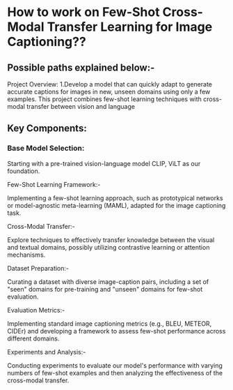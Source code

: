 # How to work on Few-Shot Cross-Modal Transfer Learning for Image Captioning??

## Possible paths explained below:-

Project Overview:
1.Develop a model that can quickly adapt to generate accurate captions for images in new, 
unseen domains using only a few examples. This project combines few-shot learning techniques with cross-modal transfer between vision and language

## Key Components:

### Base Model Selection:

Starting with a pre-trained vision-language model CLIP, ViLT as our foundation.

Few-Shot Learning Framework:-

Implementing a few-shot learning approach, such as prototypical networks or model-agnostic meta-learning (MAML), adapted for the image captioning task.

Cross-Modal Transfer:-

Explore techniques to effectively transfer knowledge between the visual and textual domains, possibly utilizing contrastive learning or attention mechanisms.

Dataset Preparation:-

Curating a dataset with diverse image-caption pairs, including a set of "seen" domains for pre-training and "unseen" domains for few-shot evaluation.

Evaluation Metrics:-

Implementing standard image captioning metrics (e.g., BLEU, METEOR, CIDEr) and developing a framework to assess few-shot performance across different domains.

Experiments and Analysis:-

Conducting experiments to evaluate our model's performance with varying numbers of few-shot examples and then analyzing the effectiveness of the cross-modal transfer.

